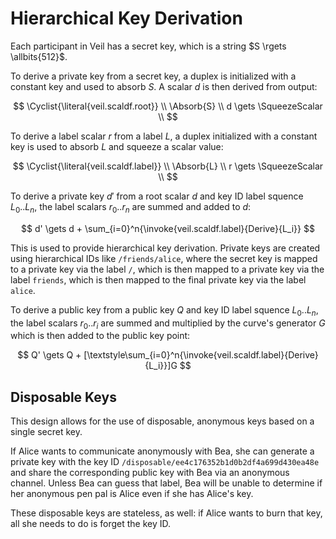 # Hierarchical Key Derivation

Each participant in Veil has a secret key, which is a string $S \rgets \allbits{512}$.

To derive a private key from a secret key, a duplex is initialized with a constant key and used to absorb $S$. A scalar
$d$ is then derived from output:

$$
\Cyclist{\literal{veil.scaldf.root}} \\
\Absorb{S} \\
d \gets \SqueezeScalar \\
$$

To derive a label scalar $r$ from a label $L$, a duplex initialized with a constant key is used to absorb $L$ and
squeeze a scalar value:

$$
\Cyclist{\literal{veil.scaldf.label}} \\
\Absorb{L} \\
r \gets \SqueezeScalar \\
$$

To derive a private key $d'$ from a root scalar $d$ and key ID label squence $L_0..L_n$, the label scalars $r_0..r_n$
are summed and added to $d$:

$$
d' \gets d + \sum_{i=0}^n{\invoke{veil.scaldf.label}{Derive}{L_i}}
$$


This is used to provide hierarchical key derivation. Private keys are created using hierarchical IDs like 
`/friends/alice`, where the secret key is mapped to a private key via the label `/`, which is then mapped to a private
key via the label `friends`, which is then mapped to the final private key via the label `alice`.

To derive a public key from a public key $Q$ and key ID label squence $L_0..L_n$, the label scalars $r_0..r_i$ are
summed and multiplied by the curve's generator $G$ which is then added to the public key point:

$$
Q' \gets Q + [\textstyle\sum_{i=0}^n{\invoke{veil.scaldf.label}{Derive}{L_i}}]G
$$

## Disposable Keys

This design allows for the use of disposable, anonymous keys based on a single secret key.

If Alice wants to communicate anonymously with Bea, she can generate a private key with the key
ID `/disposable/ee4c176352b1d0b2df4a699d430ea48e` and share the corresponding public key with Bea via an anonymous
channel. Unless Bea can guess that label, Bea will be unable to determine if her anonymous pen pal is Alice even if she
has Alice's key.

These disposable keys are stateless, as well: if Alice wants to burn that key, all she needs to do is forget the key ID.